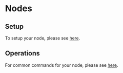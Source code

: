 # Nodes

## Setup

To setup your node, please see [here](https://github.com/Sifchain/sifchain-validators/tree/master/docs/nodes/setup.md).

## Operations

For common commands for your node, please see [here](https://github.com/Sifchain/sifchain-validators/tree/master/docs/nodes/operations.md).
